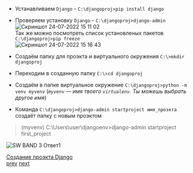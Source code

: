 - Устанавливаем `Django` - `C:\djangoproj>pip install django`
- Проверяем установку `Django` - `C:\djangoproj>django-admin` ![Скриншот 24-07-2022 15 11 02](https://user-images.githubusercontent.com/84935915/180646377-beecb08e-4c10-4675-a335-8056cf9c4530.png)<BR> Так же можно посмотреть список установленых пакетов `C:\djangoproj>pip freeze`<BR>![Скриншот 24-07-2022 15 16 43](https://user-images.githubusercontent.com/84935915/180646558-a55ba8c7-fd9d-4c32-a67d-b49c0473c139.png)


- Создаём папку для проэкта и виртуального окружения `C:\>mkdir djangoproj`<br>
- Переходим в созданную папку `C:\>cd djangoproj`<br>
- Создаём в папке виртуальное окружение `C:\djangoproj>python -m venv myvenv` (*`myvenv` — имя твоего `virtualenv`. Ты можешь выбрать другое имя*)<br>
- Команда `C:\djangoproj>django-admin startproject имя_проэкта` создаёт папку с новым проэктом
>(myvenv) C:\Users\user\djangoenv>django-admin startproject first_project

![SW BAND  3  Ответ1](https://user-images.githubusercontent.com/84935915/180626002-4486543f-e779-45c0-9aec-030fa6be71c7.jpg)

[Создание проэкта Django](https://cloud.mail.ru/public/Jrt5/SjrufgAxX/%5BSW.BAND%5D%201.%20Введение%20в%20курс%20дела/4.%20Создание%20проекта%20на%20Django/%5BSW.BAND%5D%201.%20Создание%20проекта%20на%20Django.mp4)<br>
[prev](https://github.com/AnreKlos/All_Conspectus_/blob/main/Django/1.2%20install_Django.md) [next](https://github.com/AnreKlos/All_Conspectus_/blob/main/Django/1.6%20Запускаем%20локальный%20сервер%20разработки%20Django.%20Run%20server%20django.md)
